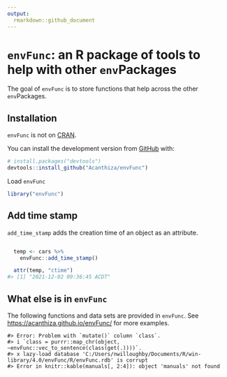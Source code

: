 ```yaml
---
output:
  rmarkdown::github_document
---
```


<!-- README.md is generated from README.Rmd. Please edit that file -->



# `envFunc`: an R package of tools to help with other `env`Packages

<!-- badges: start -->
<!-- badges: end -->

The goal of `envFunc` is to store functions that help across the other `env`Packages.

## Installation

`envFunc` is not on [CRAN](https://CRAN.R-project.org).

You can install the development version from [GitHub](https://github.com/) with:

``` r
# install.packages("devtools")
devtools::install_github("Acanthiza/envFunc")
```

Load `envFunc`


```r
library("envFunc")
```

## Add time stamp

`add_time_stamp` adds the creation time of an object as an attribute.


```r

  temp <- cars %>%
    envFunc::add_time_stamp()

  attr(temp, "ctime")
#> [1] "2021-12-02 09:36:45 ACDT"
```

## What else is in `envFunc`

The following functions and data sets are provided in `envFunc`. See https://acanthiza.github.io/envFunc/ for more examples.


```
#> Error: Problem with `mutate()` column `class`.
#> i `class = purrr::map_chr(object, ~envFunc::vec_to_sentence(class(get(.))))`.
#> x lazy-load database 'C:/Users/nwilloughby/Documents/R/win-library/4.0/envFunc/R/envFunc.rdb' is corrupt
#> Error in knitr::kable(manuals[, 2:4]): object 'manuals' not found
```




